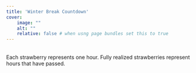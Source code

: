 ```yaml
---
title: 'Winter Break Countdown'
cover:
    image: ""
    alt: ""
    relative: false # when usng page bundles set this to true
---
```

<style>
.strawberry-container {
  display: grid;
  gap: 2px;
  justify-content: center;
  margin: 1rem 5rem;
}
</style>

<div id="countdown" style="font-size: 32px;"></div>
<div id="completion" style="font-size: 32px;"></div>
<div id="strawberry-grid" class="strawberry-container"></div>
<figcaption>Each strawberry represents one hour. Fully realized strawberries represent hours that have passed.</figcaption>

<script>
// Set the date we're counting down to
const countDownDate = new Date("May 15, 2025 04:30:00 EST").getTime();
const startDate = new Date("Aug 22, 2024 17:00:00 EST").getTime();
const totalDuration = countDownDate - startDate;

// Function to update percentage
const updatePercentage = () => {
  const now = new Date().getTime();
  const elapsed = now - startDate;
  const percentComplete = Math.min(100, Math.max(0, (elapsed / totalDuration) * 100));
  document.getElementById("completion").innerHTML = "and is " + 
    percentComplete.toFixed(5) + "% over.";
};

// Function to update countdown
const updateCountdown = () => {
  const now = new Date().getTime();
  const distance = countDownDate - now;
  
  // Time calculations
  const days = Math.floor(distance / (1000 * 60 * 60 * 24));
  const hours = Math.floor((distance % (1000 * 60 * 60 * 24)) / (1000 * 60 * 60));
  const minutes = Math.floor((distance % (1000 * 60 * 60)) / (1000 * 60));
  const seconds = Math.floor((distance % (1000 * 60)) / 1000);

  if (distance < 0) {
    clearInterval(countdownInterval);
    clearInterval(percentInterval);
    document.getElementById("countdown").innerHTML = "Winter break is over.";
    document.getElementById("completion").innerHTML = "";
  } else {
    document.getElementById("countdown").innerHTML = "Winter break ends in " + days + "d " + hours + "h "
    + minutes + "m " + seconds + "s";
  }
};

const totalHours = Math.floor(totalDuration / (3600000));

function updateGridLayout() {
  const container = document.getElementById('strawberry-grid');
  const strawberrySize = 12; // 10px image + 2px gap
  const maxWidth = Math.min(window.innerWidth - 40, 1200); // 20px padding on each side
  const columns = Math.floor(maxWidth / strawberrySize);
  container.style.gridTemplateColumns = `repeat(${columns}, 10px)`;
}

function updateStrawberryGrid() {
  const now = new Date().getTime();
  const hoursPassed = Math.floor((now - startDate) / 3600000);
  let html = "";
  
  for (let i = 0; i < totalHours; i++) {
    if (i < hoursPassed) {
      html += `<img src="/countdown/strawberry.svg" width="10" style="opacity:1;" />`;
    } else {
      html += `<img src="/countdown/strawberry.svg" width="10" style="opacity:0.3;" />`;
    }
  }
  document.getElementById("strawberry-grid").innerHTML = html;
}

// Add resize listener
window.addEventListener('resize', updateGridLayout);

// Initialize values immediately
updatePercentage();
updateCountdown();
updateGridLayout();
updateStrawberryGrid();

// Set up intervals for updates
const percentInterval = setInterval(updatePercentage, 100);
const countdownInterval = setInterval(updateCountdown, 1000);
const gridInterval = setInterval(updateStrawberryGrid, 60000);
</script>